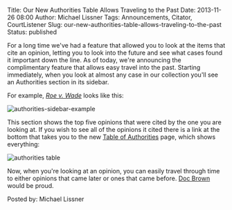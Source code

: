 Title: Our New Authorities Table Allows Traveling to the Past
Date: 2013-11-26 08:00
Author: Michael Lissner
Tags: Announcements, Citator, CourtListener
Slug: our-new-authorities-table-allows-traveling-to-the-past
Status: published

For a long time we've had a feature that allowed you to look at the
items that cite an opinion, letting you to look into the future and see
what cases found it important down the line. As of today, we're
announcing the complimentary feature that allows easy travel into the
past. Starting immediately, when you look at almost any case in our
collection you'll see an Authorities section in its sidebar.

For example, [*Roe v.
Wade*](https://www.courtlistener.com/scotus/yjn/roe-v-wade/) looks like
this:

![authorities-sidebar-example]({filename}/images/authorities-sidebar.png)

This section shows the top five opinions that were cited by the one you
are looking at. If you wish to see all of the opinions it cited there is
a link at the bottom that takes you to the new [Table of
Authorities](https://www.courtlistener.com/scotus/yjn/roe-v-wade/authorities/)
page, which shows everything:

![authorities
table]({filename}/images/authorities-table.png)

Now, when you're looking at an opinion, you can easily travel through
time to either opinions that came later or ones that came before. [Doc
Brown](https://www.youtube.com/watch?v=I5cYgRnfFDA) would be proud.

Posted by: Michael Lissner


